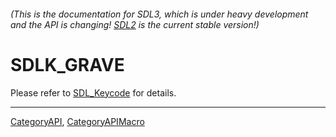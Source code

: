 ###### (This is the documentation for SDL3, which is under heavy development and the API is changing! [SDL2](https://wiki.libsdl.org/SDL2/) is the current stable version!)
# SDLK_GRAVE

Please refer to [SDL_Keycode](SDL_Keycode) for details.

----
[CategoryAPI](CategoryAPI), [CategoryAPIMacro](CategoryAPIMacro)

